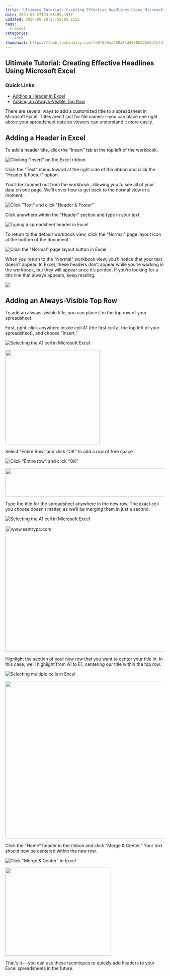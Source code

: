 ```yaml
---
title: "Ultimate Tutorial: Creating Effective Headlines Using Microsoft Excel"
date: 2024-08-27T23:58:05.155Z
updated: 2024-08-28T23:58:05.155Z
tags:
  - excel
categories:
  - tech
thumbnail: https://thmb.techidaily.com/fa0f0d9aa480a84d4958b92625d7efd743147dd9e7afea427f137746eefc2011.png
---
```


## Ultimate Tutorial: Creating Effective Headlines Using Microsoft Excel

### Quick Links

* [Adding a Header in Excel](https://android-transfer.techidaily.com/in-2024-how-to-transfer-contacts-from-oppo-a78-to-phone-drfone-by-drfone-transfer-from-android-transfer-from-android/)
* [Adding an Always-Visible Top Row](https://extra-information.techidaily.com/transformative-image-processing-auto-smart-hdr-3-and-4-insights/)

 There are several ways to add a customized title to a spreadsheet in Microsoft Excel. Titles aren't just for file names---you can place one right above your spreadsheet data so viewers can understand it more easily.

##  Adding a Header in Excel

 To add a header title, click the “Insert” tab at the top left of the workbook.

![Clicking &quot;Insert&quot; on the Excel ribbon.](https://static1.howtogeekimages.com/wordpress/wp-content/uploads/2020/09/insert.png) 

 Click the "Text" menu toward at the right side of the ribbon and click the "Header & Footer" option.

 You’ll be zoomed out from the workbook, allowing you to see all of your data on one page. We’ll cover how to get back to the normal view in a moment.

![Click &quot;Text&quot; and click &quot;Header &amp; Footer&quot;](https://static1.howtogeekimages.com/wordpress/wp-content/uploads/2020/09/print-screen.png) 

 Click anywhere within the “Header” section and type in your text.

![Typing a spreadsheet header in Excel](https://static1.howtogeekimages.com/wordpress/wp-content/uploads/2020/09/header.png) 

 To return to the default workbook view, click the “Normal” page layout icon at the bottom of the document.

![Click the &quot;Normal&quot; page layout button in Excel](https://static1.howtogeekimages.com/wordpress/wp-content/uploads/2020/09/normal.png) 

 When you return to the “Normal” workbook view, you’ll notice that your text doesn’t appear. In Excel, these headers don’t appear while you’re working in the workbook, but they will appear once it’s printed. If you’re looking for a title line that always appears, keep reading.

<!-- affiliate ads begin -->
<a href="https://shop.systoolsgroup.com/affiliate.php?ACCOUNT=SYSTOOBY&AFFILIATE=108875&PATH=https%3A%2F%2Fwww.systoolsgroup.com%3FAFFILIATE%3D108875%26RESOURCE%3DSysTools%2BGmail%2BBackup"><img src="https://www.systoolsgroup.com/box/gmail-backup.png" border="0"></a>
<!-- affiliate ads end -->
##  Adding an Always-Visible Top Row

 To add an always-visible title, you can place it in the top row of your spreadsheet.

 First, right-click anywhere inside cell A1 (the first cell at the top left of your spreadsheet), and choose “Insert.”

![Selecting the A1 cell in Microsoft Excel](https://static1.howtogeekimages.com/wordpress/wp-content/uploads/2020/09/a1-title.png) 

<!-- affiliate ads begin -->
<a href="https://coinrule.sjv.io/c/5597632/1958374/18409" target="_top" id="1958374"><img src="//a.impactradius-go.com/display-ad/18409-1958374" border="0" alt="" width="300" height="300"/></a><img height="0" width="0" src="https://imp.pxf.io/i/5597632/1958374/18409" style="position:absolute;visibility:hidden;" border="0" />
<!-- affiliate ads end -->
 Select “Entire Row” and click “OK” to add a row of free space.

![Click &quot;Entire row&quot; and click &quot;OK&quot;](https://static1.howtogeekimages.com/wordpress/wp-content/uploads/2020/09/entire-row.png) 

<!-- affiliate ads begin -->
<a href="https://zonlipartnershipprogram.pxf.io/c/5597632/1596691/17882" target="_top" id="1596691"><img src="//a.impactradius-go.com/display-ad/17882-1596691" border="0" alt="" width="728" height="90"/></a><img height="0" width="0" src="https://imp.pxf.io/i/5597632/1596691/17882" style="position:absolute;visibility:hidden;" border="0" />
<!-- affiliate ads end -->
 Type the title for the spreadsheet anywhere in the new row. The exact cell you choose doesn’t matter, as we’ll be merging them in just a second.

![Selecting the A1 cell in Microsoft Excel](https://static1.howtogeekimages.com/wordpress/wp-content/uploads/2020/09/a1-title.png) 

<!-- affiliate ads begin -->
<a href="https://sentrypc.7eer.net/c/5597632/398453/3022" target="_top" id="398453"><img src="//a.impactradius-go.com/display-ad/3022-398453" border="0" alt="www.sentrypc.com" width="580" height="400"/></a><img height="0" width="0" src="https://sentrypc.7eer.net/i/5597632/398453/3022" style="position:absolute;visibility:hidden;" border="0" />
<!-- affiliate ads end -->
 Highlight the section of your new row that you want to center your title in. In this case, we’ll highlight from A1 to E1, centering our title within the top row.

![Selecting multiple cells in Excel](https://static1.howtogeekimages.com/wordpress/wp-content/uploads/2020/09/highlight.png) 

<!-- affiliate ads begin -->
<a href="https://appsumo.8odi.net/c/5597632/2087407/7443" target="_top" id="2087407"><img src="//a.impactradius-go.com/display-ad/7443-2087407" border="0" alt="" width="600" height="500"/></a><img height="0" width="0" src="https://appsumo.8odi.net/i/5597632/2087407/7443" style="position:absolute;visibility:hidden;" border="0" />
<!-- affiliate ads end -->
 Click the "Home" header in the ribbon and click “Merge & Center.” Your text should now be centered within the new row.

![Click &quot;Merge &amp; Center&quot; in Excel](https://static1.howtogeekimages.com/wordpress/wp-content/uploads/2020/09/merge-center.png) 

<!-- affiliate ads begin -->
<a href="https://aligracehair.sjv.io/c/5597632/2087264/19272" target="_top" id="2087264"><img src="//a.impactradius-go.com/display-ad/19272-2087264" border="0" alt="" width="336" height="280"/></a><img height="0" width="0" src="https://imp.pxf.io/i/5597632/2087264/19272" style="position:absolute;visibility:hidden;" border="0" />
<!-- affiliate ads end -->
 That's it---you can use these techniques to quickly add headers to your Excel spreadsheets in the future.

<ins class="adsbygoogle"
     style="display:block"
     data-ad-format="autorelaxed"
     data-ad-client="ca-pub-7571918770474297"
     data-ad-slot="1223367746"></ins>



<ins class="adsbygoogle"
     style="display:block"
     data-ad-client="ca-pub-7571918770474297"
     data-ad-slot="8358498916"
     data-ad-format="auto"
     data-full-width-responsive="true"></ins>


